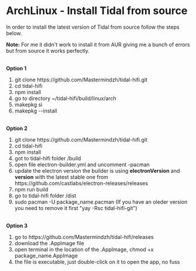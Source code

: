 <h1>ArchLinux - Install Tidal from source</h1>


In order to install the latest version of Tidal from source follow the steps below.

<strong>Note:</strong> For me it didn't work to install it from AUR giving me a bunch of errors but from source it works perfectly.

<br>
<strong>Option 1</strong>
<ol>
  <li>git clone https://github.com/Mastermindzh/tidal-hifi.git
  <li>cd tidal-hifi
  <li>npm install
  <li>go to directory ~/tidal-hifi/build/linux/arch
  <li>makepkg si
  <li>makepkg --install
</ol>

<br>
<strong>Option 2</strong>
<ol>
  <li>git clone https://github.com/Mastermindzh/tidal-hifi.git
  <li>cd tidal-hifi
  <li>npm install
  <li>got to tidal-hifi folder /build 
  <li>open file electron-builder.yml and uncomment -pacman
  <li>update the electron version the builder is using <strong>electronVersion</strong> and <strong>version</strong> with the latest stable one from https://github.com/castlabs/electron-releases/releases
  <li>npm run build
  <li>go to tidal-hifi folder /dist
  <li>sudo pacman -U package_name.pacman (If you have an oleder version you need to remove it first "yay -Rsc tidal-hifi-git")
</ol>

<br>
<strong>Option 3</strong>
<ol>
  <li>go to https://github.com/Mastermindzh/tidal-hifi/releases
  <li>download the .AppImage file
  <li>open terminal in the location of the .AppImage, chmod +x package_name.AppImage
  <li>the file is executable, just double-click on it to open the app, no fuss
</ol>
